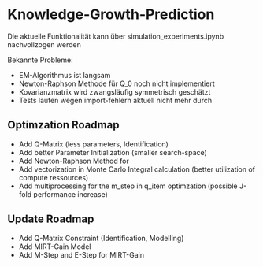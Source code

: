 # Knowledge-Growth-Prediction

Die aktuelle Funktionalität kann über simulation_experiments.ipynb nachvollzogen werden

Bekannte Probleme:
- EM-Algorithmus ist langsam
- Newton-Raphson Methode für Q_0 noch nicht implementiert
- Kovarianzmatrix wird zwangsläufig symmetrisch geschätzt
- Tests laufen wegen import-fehlern aktuell nicht mehr durch


## Optimzation Roadmap

- Add Q-Matrix (less parameters, Identification)
- Add better Parameter Initialization (smaller search-space)
- Add Newton-Raphson Method for 
- Add vectorization in Monte Carlo Integral calculation (better utilization of compute ressources)
- Add multiprocessing for the m_step in q_item optimzation (possible J-fold performance increase)

## Update Roadmap

- Add Q-Matrix Constraint (Identification, Modelling)
- Add MIRT-Gain Model
- Add M-Step and E-Step for MIRT-Gain
